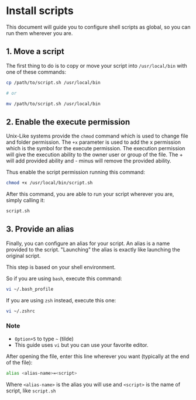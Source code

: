 # Install scripts

This document will guide you to configure shell scripts as global, so you can run them wherever you are.

## 1. Move a script

The first thing to do is to copy or move your script into `/usr/local/bin` with one of these commands:

```sh
cp /path/to/script.sh /usr/local/bin

# or

mv /path/to/script.sh /usr/local/bin
```

## 2. Enable the execute permission

Unix-Like systems provide the `chmod` command which is used to change file and folder permission.
The `+x` parameter is used to add the x permission which is the symbol for the execute permission. The execution permission will give the execution ability to the owner user or group of the file. The + will add provided ability and - minus will remove the provided ability.

Thus enable the script permission running this command:

```sh
chmod +x /usr/local/bin/script.sh
```

After this command, you are able to run your script wherever you are, simply calling it:

```sh
script.sh
```

## 3. Provide an alias

Finally, you can configure an alias for your script. An alias is a name provided to the script. "Launching" the alias is exactly like launching the original script. 

This step is based on your shell environment.

So if you are using `bash`, execute this command:

```sh
vi ~/.bash_profile
```

If you are using `zsh` instead, execute this one:

```sh
vi ~/.zshrc
```

### Note

- `Option+5` to type `~` (tilde)
- This guide uses `vi` but you can use your favorite editor.

After opening the file, enter this line wherever you want (typically at the end of the file):

```sh
alias <alias-name>=<script>
```

Where `<alias-name>` is the alias you will use and `<script>` is the name of script, like `script.sh`
